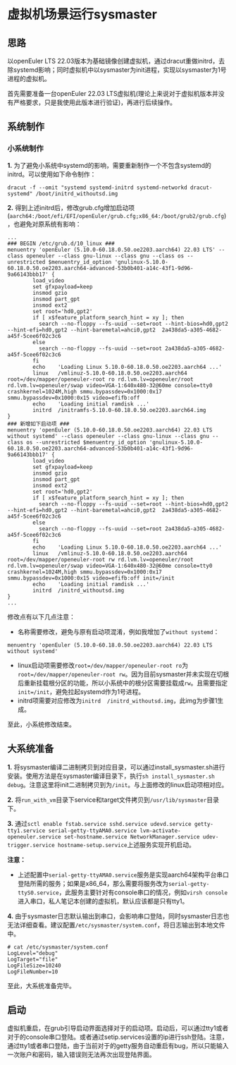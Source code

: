 # 虚拟机场景运行sysmaster



## 思路

以openEuler LTS 22.03版本为基础镜像创建虚拟机，通过dracut重做initrd，去除systemd影响；同时虚拟机中以sysmaster为init进程，实现以sysmaster为1号进程的虚拟机。

首先需要准备一台openEuler 22.03 LTS虚拟机(理论上来说对于虚拟机版本并没有严格要求，只是我使用此版本进行验证)，再进行后续操作。



## 系统制作

### 小系统制作

**1.** 为了避免小系统中systemd的影响，需要重新制作一个不包含systemd的initrd。可以使用如下命令制作：

```
dracut -f --omit "systemd systemd-initrd systemd-networkd dracut-systemd" /boot/initrd_withoutsd.img
```

**2.** 得到上述initrd后，修改grub.cfg增加启动项(`aarch64:/boot/efi/EFI/openEuler/grub.cfg;x86_64:/boot/grub2/grub.cfg`)，也避免对原系统有影响：

```
...
### BEGIN /etc/grub.d/10_linux ###
menuentry 'openEuler (5.10.0-60.18.0.50.oe2203.aarch64) 22.03 LTS' --class openeuler --class gnu-linux --class gnu --class os --unrestricted $menuentry_id_option 'gnulinux-5.10.0-60.18.0.50.oe2203.aarch64-advanced-53b0b401-a14c-43f1-9d96-9a66143bbb17' {
        load_video
        set gfxpayload=keep
        insmod gzio
        insmod part_gpt
        insmod ext2
        set root='hd0,gpt2'
        if [ x$feature_platform_search_hint = xy ]; then
          search --no-floppy --fs-uuid --set=root --hint-bios=hd0,gpt2 --hint-efi=hd0,gpt2 --hint-baremetal=ahci0,gpt2  2a438da5-a305-4682-a45f-5cee6f02c3c6
        else
          search --no-floppy --fs-uuid --set=root 2a438da5-a305-4682-a45f-5cee6f02c3c6
        fi
        echo    'Loading Linux 5.10.0-60.18.0.50.oe2203.aarch64 ...'
        linux   /vmlinuz-5.10.0-60.18.0.50.oe2203.aarch64 root=/dev/mapper/openeuler-root ro rd.lvm.lv=openeuler/root rd.lvm.lv=openeuler/swap video=VGA-1:640x480-32@60me console=tty0 crashkernel=1024M,high smmu.bypassdev=0x1000:0x17 smmu.bypassdev=0x1000:0x15 video=efifb:off
        echo    'Loading initial ramdisk ...'
        initrd  /initramfs-5.10.0-60.18.0.50.oe2203.aarch64.img
}
### 新增如下启动项 ###
menuentry 'openEuler (5.10.0-60.18.0.50.oe2203.aarch64) 22.03 LTS without systemd' --class openeuler --class gnu-linux --class gnu --class os --unrestricted $menuentry_id_option 'gnulinux-5.10.0-60.18.0.50.oe2203.aarch64-advanced-53b0b401-a14c-43f1-9d96-9a66143bbb17' {
        load_video
        set gfxpayload=keep
        insmod gzio
        insmod part_gpt
        insmod ext2
        set root='hd0,gpt2'
        if [ x$feature_platform_search_hint = xy ]; then
          search --no-floppy --fs-uuid --set=root --hint-bios=hd0,gpt2 --hint-efi=hd0,gpt2 --hint-baremetal=ahci0,gpt2  2a438da5-a305-4682-a45f-5cee6f02c3c6
        else
          search --no-floppy --fs-uuid --set=root 2a438da5-a305-4682-a45f-5cee6f02c3c6
        fi
        echo    'Loading Linux 5.10.0-60.18.0.50.oe2203.aarch64 ...'
        linux   /vmlinuz-5.10.0-60.18.0.50.oe2203.aarch64 root=/dev/mapper/openeuler-root rw rd.lvm.lv=openeuler/root rd.lvm.lv=openeuler/swap video=VGA-1:640x480-32@60me console=tty0 crashkernel=1024M,high smmu.bypassdev=0x1000:0x17 smmu.bypassdev=0x1000:0x15 video=efifb:off init=/init
        echo    'Loading initial ramdisk ...'
        initrd  /initrd_withoutsd.img
}
...
```

修改点有以下几点注意：

- 名称需要修改，避免与原有启动项混淆，例如我增加了`without systemd`：

```
menuentry 'openEuler (5.10.0-60.18.0.50.oe2203.aarch64) 22.03 LTS without systemd'
```

- linux启动项需要修改`root=/dev/mapper/openeuler-root ro`为`root=/dev/mapper/openeuler-root rw`。因为目前sysmaster并未实现在切根后重新挂载根分区的功能，所以小系统中的根分区需要挂载成`rw`。且需要指定`init=/init`，避免拉起systemd作为1号进程。
- initrd项需要对应修改为`initrd  /initrd_withoutsd.img`，此img为步骤1生成。

至此，小系统修改结束。



## 大系统准备

**1.** 将sysmaster编译二进制拷贝到对应目录，可以通过install_sysmaster.sh进行安装。使用方法是在sysmaster编译目录下，执行`sh install_sysmaster.sh debug`。注意这里将init二进制拷贝到为`/init`。与上面修改的linux启动项相对应。

**2.** 将`run_with_vm`目录下service和target文件拷贝到`/usr/lib/sysmaster`目录下。

**3.** 通过`sctl enable fstab.service sshd.service udevd.service getty-tty1.service serial-getty-ttyAMA0.service lvm-activate-openeuler.service set-hostname.service NetworkManager.service udev-trigger.service hostname-setup.service`上述服务实现开机启动。

**注意：**

- 上述配置中`serial-getty-ttyAMA0.service`服务是实现aarch64架构平台串口登陆所需的服务；如果是x86_64，那么需要将服务改为`serial-getty-ttyS0.service`，此服务主要针对有console串口的情况，例如`virsh console`进入串口，私人笔记本创建的虚拟机，默认应该都是只有tty1。

**4.** 由于sysmaster日志默认输出到串口，会影响串口登陆，同时sysmaster日志也无法详细查看。建议配置`/etc/sysmaster/system.conf`，将日志输出到本地文件中。

```
# cat /etc/sysmaster/system.conf
LogLevel="debug"
LogTarget="file"
LogFileSize=10240
LogFileNumber=10
```

至此，大系统准备完毕。



## 启动

虚拟机重启，在grub引导启动界面选择对于的启动项。启动后，可以通过tty1或者对于的console串口登陆。或者通过setip.services设置的ip进行ssh登陆。注意，通过tty1或者串口登陆，由于当前对于的getty服务自动重启有bug，所以只能输入一次账户和密码，输入错误则无法再次出现登陆界面。
